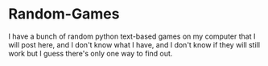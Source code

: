 # Random-Games
I have a bunch of random python text-based games on my computer that I will post here, and I don't know what I have, and I don't know if they will still work but I guess there's only one way to find out.
